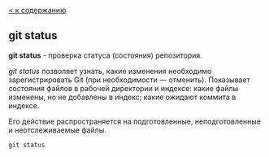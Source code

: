 [< к содержанию](./readme.md)

## git status

**git status** - проверка статуса (состояния) репозитория. 

*git status* позволяет узнать, какие изменения необходимо зарегистрировать Git (при необходимости — отменить). Показывает состояния файлов в рабочей директории и индексе: какие файлы изменены, но не добавлены в индекс; какие ожидают коммита в индексе.

Его действие распространяется на подготовленные, неподготовленные и неотслеживаемые файлы.

```bash=
git status
```